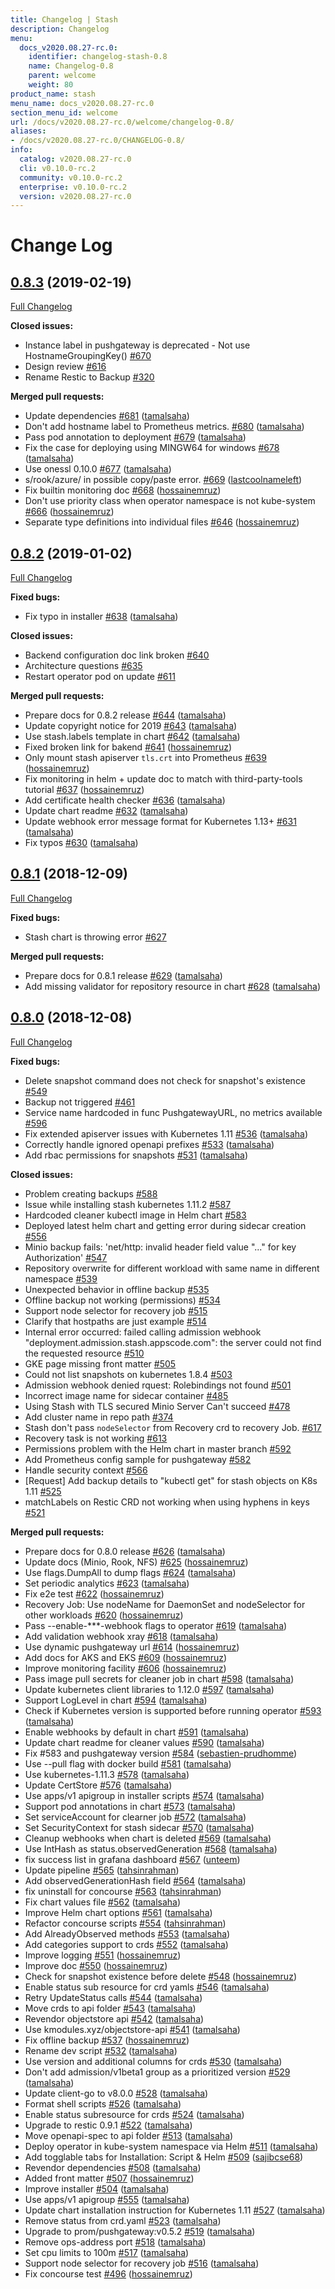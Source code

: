 ```yaml
---
title: Changelog | Stash
description: Changelog
menu:
  docs_v2020.08.27-rc.0:
    identifier: changelog-stash-0.8
    name: Changelog-0.8
    parent: welcome
    weight: 80
product_name: stash
menu_name: docs_v2020.08.27-rc.0
section_menu_id: welcome
url: /docs/v2020.08.27-rc.0/welcome/changelog-0.8/
aliases:
- /docs/v2020.08.27-rc.0/CHANGELOG-0.8/
info:
  catalog: v2020.08.27-rc.0
  cli: v0.10.0-rc.2
  community: v0.10.0-rc.2
  enterprise: v0.10.0-rc.2
  version: v2020.08.27-rc.0
---
```


# Change Log

## [0.8.3](https://github.com/appscode/stash/tree/0.8.3) (2019-02-19)
[Full Changelog](https://github.com/appscode/stash/compare/0.8.2...0.8.3)

**Closed issues:**

- Instance label in pushgateway is deprecated - Not use HostnameGroupingKey\(\) [\#670](https://github.com/appscode/stash/issues/670)
- Design review [\#616](https://github.com/appscode/stash/issues/616)
- Rename Restic to Backup [\#320](https://github.com/appscode/stash/issues/320)

**Merged pull requests:**

- Update dependencies [\#681](https://github.com/appscode/stash/pull/681) ([tamalsaha](https://github.com/tamalsaha))
- Don't add hostname label to Prometheus metrics. [\#680](https://github.com/appscode/stash/pull/680) ([tamalsaha](https://github.com/tamalsaha))
- Pass pod annotation to deployment [\#679](https://github.com/appscode/stash/pull/679) ([tamalsaha](https://github.com/tamalsaha))
- Fix the case for deploying using MINGW64 for windows [\#678](https://github.com/appscode/stash/pull/678) ([tamalsaha](https://github.com/tamalsaha))
- Use onessl 0.10.0 [\#677](https://github.com/appscode/stash/pull/677) ([tamalsaha](https://github.com/tamalsaha))
- s/rook/azure/ in possible copy/paste error. [\#669](https://github.com/appscode/stash/pull/669) ([lastcoolnameleft](https://github.com/lastcoolnameleft))
- Fix builtin monitoring doc [\#668](https://github.com/appscode/stash/pull/668) ([hossainemruz](https://github.com/hossainemruz))
- Don't use priority class when operator namespace is not kube-system [\#666](https://github.com/appscode/stash/pull/666) ([hossainemruz](https://github.com/hossainemruz))
- Separate type definitions into individual files [\#646](https://github.com/appscode/stash/pull/646) ([hossainemruz](https://github.com/hossainemruz))

## [0.8.2](https://github.com/appscode/stash/tree/0.8.2) (2019-01-02)
[Full Changelog](https://github.com/appscode/stash/compare/0.8.1...0.8.2)

**Fixed bugs:**

- Fix typo in installer [\#638](https://github.com/appscode/stash/pull/638) ([tamalsaha](https://github.com/tamalsaha))

**Closed issues:**

- Backend configuration doc link broken [\#640](https://github.com/appscode/stash/issues/640)
- Architecture questions [\#635](https://github.com/appscode/stash/issues/635)
- Restart operator pod on update [\#611](https://github.com/appscode/stash/issues/611)

**Merged pull requests:**

- Prepare docs for 0.8.2 release [\#644](https://github.com/appscode/stash/pull/644) ([tamalsaha](https://github.com/tamalsaha))
- Update copyright notice for 2019 [\#643](https://github.com/appscode/stash/pull/643) ([tamalsaha](https://github.com/tamalsaha))
- Use stash.labels template in chart [\#642](https://github.com/appscode/stash/pull/642) ([tamalsaha](https://github.com/tamalsaha))
- Fixed broken link for bakend [\#641](https://github.com/appscode/stash/pull/641) ([hossainemruz](https://github.com/hossainemruz))
-  Only mount stash apiserver `tls.crt` into Prometheus [\#639](https://github.com/appscode/stash/pull/639) ([hossainemruz](https://github.com/hossainemruz))
- Fix monitoring in helm + update doc to match with third-party-tools tutorial [\#637](https://github.com/appscode/stash/pull/637) ([hossainemruz](https://github.com/hossainemruz))
- Add certificate health checker [\#636](https://github.com/appscode/stash/pull/636) ([tamalsaha](https://github.com/tamalsaha))
- Update chart readme [\#632](https://github.com/appscode/stash/pull/632) ([tamalsaha](https://github.com/tamalsaha))
- Update webhook error message format for Kubernetes 1.13+ [\#631](https://github.com/appscode/stash/pull/631) ([tamalsaha](https://github.com/tamalsaha))
- Fix typos [\#630](https://github.com/appscode/stash/pull/630) ([tamalsaha](https://github.com/tamalsaha))

## [0.8.1](https://github.com/appscode/stash/tree/0.8.1) (2018-12-09)
[Full Changelog](https://github.com/appscode/stash/compare/0.8.0...0.8.1)

**Fixed bugs:**

- Stash chart is throwing error [\#627](https://github.com/appscode/stash/issues/627)

**Merged pull requests:**

- Prepare docs for 0.8.1 release [\#629](https://github.com/appscode/stash/pull/629) ([tamalsaha](https://github.com/tamalsaha))
- Add missing validator for repository resource in chart [\#628](https://github.com/appscode/stash/pull/628) ([tamalsaha](https://github.com/tamalsaha))

## [0.8.0](https://github.com/appscode/stash/tree/0.8.0) (2018-12-08)
[Full Changelog](https://github.com/appscode/stash/compare/0.7.0...0.8.0)

**Fixed bugs:**

- Delete snapshot command does not check for snapshot's existence [\#549](https://github.com/appscode/stash/issues/549)
- Backup not triggered  [\#461](https://github.com/appscode/stash/issues/461)
- Service name hardcoded in func PushgatewayURL, no metrics available [\#596](https://github.com/appscode/stash/issues/596)
- Fix extended apiserver issues with Kubernetes 1.11 [\#536](https://github.com/appscode/stash/pull/536) ([tamalsaha](https://github.com/tamalsaha))
- Correctly handle ignored openapi prefixes [\#533](https://github.com/appscode/stash/pull/533) ([tamalsaha](https://github.com/tamalsaha))
- Add rbac permissions for snapshots [\#531](https://github.com/appscode/stash/pull/531) ([tamalsaha](https://github.com/tamalsaha))

**Closed issues:**

- Problem creating backups [\#588](https://github.com/appscode/stash/issues/588)
- Issue while installing stash kubernetes 1.11.2 [\#587](https://github.com/appscode/stash/issues/587)
- Hardcoded cleaner kubectl image in Helm chart [\#583](https://github.com/appscode/stash/issues/583)
- Deployed latest helm chart and getting error during sidecar creation [\#556](https://github.com/appscode/stash/issues/556)
- Minio backup fails: 'net/http: invalid header field value "..." for key Authorization' [\#547](https://github.com/appscode/stash/issues/547)
- Repository overwrite for different workload with same name in different namespace [\#539](https://github.com/appscode/stash/issues/539)
- Unexpected behavior in offline backup [\#535](https://github.com/appscode/stash/issues/535)
- Offline backup not working \(permissions\) [\#534](https://github.com/appscode/stash/issues/534)
- Support node selector for recovery job [\#515](https://github.com/appscode/stash/issues/515)
- Clarify that hostpaths are just example [\#514](https://github.com/appscode/stash/issues/514)
- Internal error occurred: failed calling admission webhook "deployment.admission.stash.appscode.com": the server could not find the requested resource [\#510](https://github.com/appscode/stash/issues/510)
- GKE page missing front matter [\#505](https://github.com/appscode/stash/issues/505)
- Could not list snapshots on kubernetes 1.8.4 [\#503](https://github.com/appscode/stash/issues/503)
- Admission webhook denied rquest: Rolebindings not found [\#501](https://github.com/appscode/stash/issues/501)
- Incorrect image name for sidecar container [\#485](https://github.com/appscode/stash/issues/485)
- Using Stash with TLS secured Minio Server Can't succeed [\#478](https://github.com/appscode/stash/issues/478)
- Add cluster name in repo path [\#374](https://github.com/appscode/stash/issues/374)
- Stash don't pass `nodeSelector` from Recovery crd to recovery Job. [\#617](https://github.com/appscode/stash/issues/617)
- Recovery task is not working [\#613](https://github.com/appscode/stash/issues/613)
- Permissions problem with the Helm chart in master branch [\#592](https://github.com/appscode/stash/issues/592)
- Add Prometheus config sample for pushgateway [\#582](https://github.com/appscode/stash/issues/582)
- Handle security context [\#566](https://github.com/appscode/stash/issues/566)
- \[Request\] Add backup details to "kubectl get" for stash objects on K8s 1.11 [\#525](https://github.com/appscode/stash/issues/525)
- matchLabels on Restic CRD not working when using hyphens in keys [\#521](https://github.com/appscode/stash/issues/521)

**Merged pull requests:**

- Prepare docs for 0.8.0 release [\#626](https://github.com/appscode/stash/pull/626) ([tamalsaha](https://github.com/tamalsaha))
- Update docs \(Minio, Rook, NFS\) [\#625](https://github.com/appscode/stash/pull/625) ([hossainemruz](https://github.com/hossainemruz))
- Use flags.DumpAll to dump flags [\#624](https://github.com/appscode/stash/pull/624) ([tamalsaha](https://github.com/tamalsaha))
- Set periodic analytics [\#623](https://github.com/appscode/stash/pull/623) ([tamalsaha](https://github.com/tamalsaha))
- Fix e2e test [\#622](https://github.com/appscode/stash/pull/622) ([hossainemruz](https://github.com/hossainemruz))
- Recovery Job: Use nodeName for DaemonSet and nodeSelector for other workloads [\#620](https://github.com/appscode/stash/pull/620) ([hossainemruz](https://github.com/hossainemruz))
- Pass --enable-\*\*\*-webhook flags to operator [\#619](https://github.com/appscode/stash/pull/619) ([tamalsaha](https://github.com/tamalsaha))
- Add validation webhook xray [\#618](https://github.com/appscode/stash/pull/618) ([tamalsaha](https://github.com/tamalsaha))
- Use dynamic pushgateway url [\#614](https://github.com/appscode/stash/pull/614) ([hossainemruz](https://github.com/hossainemruz))
- Add docs for AKS and EKS [\#609](https://github.com/appscode/stash/pull/609) ([hossainemruz](https://github.com/hossainemruz))
- Improve monitoring facility [\#606](https://github.com/appscode/stash/pull/606) ([hossainemruz](https://github.com/hossainemruz))
- Pass image pull secrets for cleaner job in chart [\#598](https://github.com/appscode/stash/pull/598) ([tamalsaha](https://github.com/tamalsaha))
- Update kubernetes client libraries to 1.12.0 [\#597](https://github.com/appscode/stash/pull/597) ([tamalsaha](https://github.com/tamalsaha))
- Support LogLevel in chart [\#594](https://github.com/appscode/stash/pull/594) ([tamalsaha](https://github.com/tamalsaha))
- Check if Kubernetes version is supported before running operator [\#593](https://github.com/appscode/stash/pull/593) ([tamalsaha](https://github.com/tamalsaha))
- Enable webhooks by default in chart [\#591](https://github.com/appscode/stash/pull/591) ([tamalsaha](https://github.com/tamalsaha))
- Update chart readme for cleaner values [\#590](https://github.com/appscode/stash/pull/590) ([tamalsaha](https://github.com/tamalsaha))
- Fix \#583 and pushgateway version [\#584](https://github.com/appscode/stash/pull/584) ([sebastien-prudhomme](https://github.com/sebastien-prudhomme))
- Use --pull flag with docker build [\#581](https://github.com/appscode/stash/pull/581) ([tamalsaha](https://github.com/tamalsaha))
- Use kubernetes-1.11.3 [\#578](https://github.com/appscode/stash/pull/578) ([tamalsaha](https://github.com/tamalsaha))
- Update CertStore [\#576](https://github.com/appscode/stash/pull/576) ([tamalsaha](https://github.com/tamalsaha))
- Use apps/v1 apigroup in installer scripts [\#574](https://github.com/appscode/stash/pull/574) ([tamalsaha](https://github.com/tamalsaha))
- Support pod annotations in chart [\#573](https://github.com/appscode/stash/pull/573) ([tamalsaha](https://github.com/tamalsaha))
- Set serviceAccount for clearner job [\#572](https://github.com/appscode/stash/pull/572) ([tamalsaha](https://github.com/tamalsaha))
- Set SecurityContext for stash sidecar [\#570](https://github.com/appscode/stash/pull/570) ([tamalsaha](https://github.com/tamalsaha))
- Cleanup webhooks when chart is deleted [\#569](https://github.com/appscode/stash/pull/569) ([tamalsaha](https://github.com/tamalsaha))
- Use IntHash as status.observedGeneration [\#568](https://github.com/appscode/stash/pull/568) ([tamalsaha](https://github.com/tamalsaha))
- fix success list in grafana dashboard [\#567](https://github.com/appscode/stash/pull/567) ([unteem](https://github.com/unteem))
- Update pipeline [\#565](https://github.com/appscode/stash/pull/565) ([tahsinrahman](https://github.com/tahsinrahman))
- Add observedGenerationHash field [\#564](https://github.com/appscode/stash/pull/564) ([tamalsaha](https://github.com/tamalsaha))
- fix uninstall for concourse [\#563](https://github.com/appscode/stash/pull/563) ([tahsinrahman](https://github.com/tahsinrahman))
- Fix chart values file [\#562](https://github.com/appscode/stash/pull/562) ([tamalsaha](https://github.com/tamalsaha))
- Improve Helm chart options [\#561](https://github.com/appscode/stash/pull/561) ([tamalsaha](https://github.com/tamalsaha))
- Refactor concourse scripts [\#554](https://github.com/appscode/stash/pull/554) ([tahsinrahman](https://github.com/tahsinrahman))
- Add AlreadyObserved methods [\#553](https://github.com/appscode/stash/pull/553) ([tamalsaha](https://github.com/tamalsaha))
- Add categories support to crds [\#552](https://github.com/appscode/stash/pull/552) ([tamalsaha](https://github.com/tamalsaha))
- Improve logging [\#551](https://github.com/appscode/stash/pull/551) ([hossainemruz](https://github.com/hossainemruz))
- Improve doc [\#550](https://github.com/appscode/stash/pull/550) ([hossainemruz](https://github.com/hossainemruz))
- Check for snapshot existence before delete [\#548](https://github.com/appscode/stash/pull/548) ([hossainemruz](https://github.com/hossainemruz))
- Enable status sub resource for crd yamls [\#546](https://github.com/appscode/stash/pull/546) ([tamalsaha](https://github.com/tamalsaha))
- Retry UpdateStatus calls [\#544](https://github.com/appscode/stash/pull/544) ([tamalsaha](https://github.com/tamalsaha))
- Move crds to api folder [\#543](https://github.com/appscode/stash/pull/543) ([tamalsaha](https://github.com/tamalsaha))
- Revendor objectstore api [\#542](https://github.com/appscode/stash/pull/542) ([tamalsaha](https://github.com/tamalsaha))
- Use kmodules.xyz/objectstore-api [\#541](https://github.com/appscode/stash/pull/541) ([tamalsaha](https://github.com/tamalsaha))
- Fix offline backup [\#537](https://github.com/appscode/stash/pull/537) ([hossainemruz](https://github.com/hossainemruz))
- Rename dev script [\#532](https://github.com/appscode/stash/pull/532) ([tamalsaha](https://github.com/tamalsaha))
- Use version and additional columns for crds [\#530](https://github.com/appscode/stash/pull/530) ([tamalsaha](https://github.com/tamalsaha))
- Don't add admission/v1beta1 group as a prioritized version [\#529](https://github.com/appscode/stash/pull/529) ([tamalsaha](https://github.com/tamalsaha))
- Update client-go to v8.0.0 [\#528](https://github.com/appscode/stash/pull/528) ([tamalsaha](https://github.com/tamalsaha))
- Format shell scripts [\#526](https://github.com/appscode/stash/pull/526) ([tamalsaha](https://github.com/tamalsaha))
- Enable status subresource for crds [\#524](https://github.com/appscode/stash/pull/524) ([tamalsaha](https://github.com/tamalsaha))
- Upgrade to restic 0.9.1 [\#522](https://github.com/appscode/stash/pull/522) ([tamalsaha](https://github.com/tamalsaha))
- Move openapi-spec to api folder [\#513](https://github.com/appscode/stash/pull/513) ([tamalsaha](https://github.com/tamalsaha))
- Deploy operator in kube-system namespace via Helm [\#511](https://github.com/appscode/stash/pull/511) ([tamalsaha](https://github.com/tamalsaha))
- Add togglable tabs for Installation: Script & Helm [\#509](https://github.com/appscode/stash/pull/509) ([sajibcse68](https://github.com/sajibcse68))
- Revendor dependencies [\#508](https://github.com/appscode/stash/pull/508) ([tamalsaha](https://github.com/tamalsaha))
- Added front matter [\#507](https://github.com/appscode/stash/pull/507) ([hossainemruz](https://github.com/hossainemruz))
- Improve installer [\#504](https://github.com/appscode/stash/pull/504) ([tamalsaha](https://github.com/tamalsaha))
- Use apps/v1 apigroup [\#555](https://github.com/appscode/stash/pull/555) ([tamalsaha](https://github.com/tamalsaha))
- Update chart installation instruction for Kubernetes 1.11 [\#527](https://github.com/appscode/stash/pull/527) ([tamalsaha](https://github.com/tamalsaha))
- Remove status from crd.yaml [\#523](https://github.com/appscode/stash/pull/523) ([tamalsaha](https://github.com/tamalsaha))
- Upgrade to prom/pushgateway:v0.5.2 [\#519](https://github.com/appscode/stash/pull/519) ([tamalsaha](https://github.com/tamalsaha))
- Remove ops-address port [\#518](https://github.com/appscode/stash/pull/518) ([tamalsaha](https://github.com/tamalsaha))
- Set cpu limits to 100m [\#517](https://github.com/appscode/stash/pull/517) ([tamalsaha](https://github.com/tamalsaha))
- Support node selector for recovery job [\#516](https://github.com/appscode/stash/pull/516) ([tamalsaha](https://github.com/tamalsaha))
- Fix concourse test [\#496](https://github.com/appscode/stash/pull/496) ([hossainemruz](https://github.com/hossainemruz))
